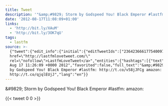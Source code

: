```yaml
---
title: Tweet
description: '"&amp;#9829; Storm by Godspeed You! Black Emperor #lastfm:  amazon: "'
date: '2012-08-17T11:08:09+01:00'
links:
  - 'http://bit.ly/XAuM'
  - 'http://bit.ly/3OK7qU'
tags:
  - lastfm
source: >-
  {"tweet":{"edit_info":{"initial":{"editTweetIds":["236423666177540097"],"editableUntil":"2012-08-17T12:26:09.213Z","editsRemaining":"5","isEditEligible":true}},"retweeted":false,"source":"<a
  href=\"http://lastfmlovetweet.com/\"
  rel=\"nofollow\">LastfmLoveTweet</a>","entities":{"hashtags":[{"text":"lastfm","indices":["49","56"]}],"symbols":[],"user_mentions":[],"urls":[{"url":"http://t.co/v58jJFCg","expanded_url":"http://bit.ly/XAuM","display_url":"bit.ly/XAuM","indices":["58","78"]},{"url":"http://t.co/qjqlEUjJ","expanded_url":"http://bit.ly/3OK7qU","display_url":"bit.ly/3OK7qU","indices":["87","107"]}]},"display_text_range":["0","107"],"favorite_count":"0","id_str":"236423666177540097","truncated":false,"retweet_count":"0","id":"236423666177540097","possibly_sensitive":false,"created_at":"Fri
  Aug 17 11:26:09 +0000 2012","favorited":false,"full_text":"&amp;#9829; Storm
  by Godspeed You! Black Emperor #lastfm: http://t.co/v58jJFCg amazon:
  http://t.co/qjqlEUjJ","lang":"en"}}
---
```

&amp;#9829; Storm by Godspeed You! Black Emperor #lastfm:  amazon: 
    
{{< tweet 0 0 >}}
    
